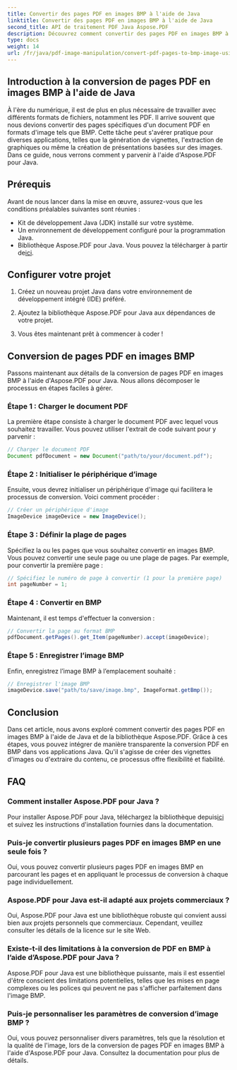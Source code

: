 ```yaml
---
title: Convertir des pages PDF en images BMP à l'aide de Java
linktitle: Convertir des pages PDF en images BMP à l'aide de Java
second_title: API de traitement PDF Java Aspose.PDF
description: Découvrez comment convertir des pages PDF en images BMP à l'aide de Java avec Aspose.PDF pour Java. Suivez notre guide étape par étape pour une conversion transparente de PDF en BMP.
type: docs
weight: 14
url: /fr/java/pdf-image-manipulation/convert-pdf-pages-to-bmp-image-using-java/
---
```


## Introduction à la conversion de pages PDF en images BMP à l'aide de Java

À l'ère du numérique, il est de plus en plus nécessaire de travailler avec différents formats de fichiers, notamment les PDF. Il arrive souvent que nous devions convertir des pages spécifiques d'un document PDF en formats d'image tels que BMP. Cette tâche peut s'avérer pratique pour diverses applications, telles que la génération de vignettes, l'extraction de graphiques ou même la création de présentations basées sur des images. Dans ce guide, nous verrons comment y parvenir à l'aide d'Aspose.PDF pour Java.

## Prérequis

Avant de nous lancer dans la mise en œuvre, assurez-vous que les conditions préalables suivantes sont réunies :

- Kit de développement Java (JDK) installé sur votre système.
- Un environnement de développement configuré pour la programmation Java.
-  Bibliothèque Aspose.PDF pour Java. Vous pouvez la télécharger à partir de[ici](https://releases.aspose.com/pdf/java/).

## Configurer votre projet

1. Créez un nouveau projet Java dans votre environnement de développement intégré (IDE) préféré.

2. Ajoutez la bibliothèque Aspose.PDF pour Java aux dépendances de votre projet.

3. Vous êtes maintenant prêt à commencer à coder !

## Conversion de pages PDF en images BMP

Passons maintenant aux détails de la conversion de pages PDF en images BMP à l'aide d'Aspose.PDF pour Java. Nous allons décomposer le processus en étapes faciles à gérer.

### Étape 1 : Charger le document PDF

La première étape consiste à charger le document PDF avec lequel vous souhaitez travailler. Vous pouvez utiliser l'extrait de code suivant pour y parvenir :

```java
// Charger le document PDF
Document pdfDocument = new Document("path/to/your/document.pdf");
```

### Étape 2 : Initialiser le périphérique d’image

Ensuite, vous devrez initialiser un périphérique d'image qui facilitera le processus de conversion. Voici comment procéder :

```java
// Créer un périphérique d'image
ImageDevice imageDevice = new ImageDevice();
```

### Étape 3 : Définir la plage de pages

Spécifiez la ou les pages que vous souhaitez convertir en images BMP. Vous pouvez convertir une seule page ou une plage de pages. Par exemple, pour convertir la première page :

```java
// Spécifiez le numéro de page à convertir (1 pour la première page)
int pageNumber = 1;
```

### Étape 4 : Convertir en BMP

Maintenant, il est temps d'effectuer la conversion :

```java
// Convertir la page au format BMP
pdfDocument.getPages().get_Item(pageNumber).accept(imageDevice);
```

### Étape 5 : Enregistrer l’image BMP

Enfin, enregistrez l’image BMP à l’emplacement souhaité :

```java
// Enregistrer l'image BMP
imageDevice.save("path/to/save/image.bmp", ImageFormat.getBmp());
```

## Conclusion

Dans cet article, nous avons exploré comment convertir des pages PDF en images BMP à l'aide de Java et de la bibliothèque Aspose.PDF. Grâce à ces étapes, vous pouvez intégrer de manière transparente la conversion PDF en BMP dans vos applications Java. Qu'il s'agisse de créer des vignettes d'images ou d'extraire du contenu, ce processus offre flexibilité et fiabilité.

## FAQ

### Comment installer Aspose.PDF pour Java ?

 Pour installer Aspose.PDF pour Java, téléchargez la bibliothèque depuis[ici](https://releases.aspose.com/pdf/java/) et suivez les instructions d'installation fournies dans la documentation.

### Puis-je convertir plusieurs pages PDF en images BMP en une seule fois ?

Oui, vous pouvez convertir plusieurs pages PDF en images BMP en parcourant les pages et en appliquant le processus de conversion à chaque page individuellement.

### Aspose.PDF pour Java est-il adapté aux projets commerciaux ?

Oui, Aspose.PDF pour Java est une bibliothèque robuste qui convient aussi bien aux projets personnels que commerciaux. Cependant, veuillez consulter les détails de la licence sur le site Web.

### Existe-t-il des limitations à la conversion de PDF en BMP à l’aide d’Aspose.PDF pour Java ?

Aspose.PDF pour Java est une bibliothèque puissante, mais il est essentiel d'être conscient des limitations potentielles, telles que les mises en page complexes ou les polices qui peuvent ne pas s'afficher parfaitement dans l'image BMP.

### Puis-je personnaliser les paramètres de conversion d’image BMP ?

Oui, vous pouvez personnaliser divers paramètres, tels que la résolution et la qualité de l'image, lors de la conversion de pages PDF en images BMP à l'aide d'Aspose.PDF pour Java. Consultez la documentation pour plus de détails.